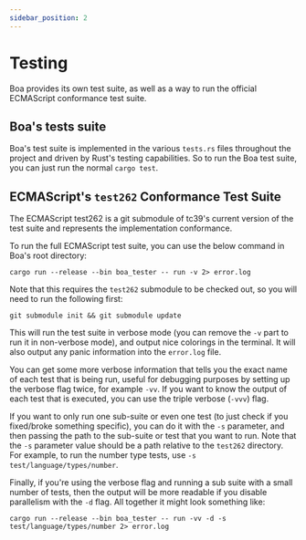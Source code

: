 ```yaml
---
sidebar_position: 2
---
```


# Testing

Boa provides its own test suite, as well as a way to run the official ECMAScript conformance test suite.

## Boa's tests suite

Boa's test suite is implemented in the various `tests.rs` files throughout the project and driven by Rust's
testing capabilities. So to run the Boa test suite, you can just run the normal `cargo test`.

## ECMAScript's `test262` Conformance Test Suite

The ECMAScript test262 is a git submodule of tc39's current version of the test suite and represents the implementation
conformance.

To run the full ECMAScript test suite, you can use the below command in Boa's root directory:

```shell
cargo run --release --bin boa_tester -- run -v 2> error.log
```

Note that this requires the `test262` submodule to be checked out, so you will need to run the following first:

```shell
git submodule init && git submodule update
```

This will run the test suite in verbose mode (you can remove the `-v` part to run it in non-verbose mode),
and output nice colorings in the terminal. It will also output any panic information into the `error.log` file.

You can get some more verbose information that tells you the exact name of each test that is being run, useful
for debugging purposes by setting up the verbose flag twice, for example `-vv`. If you want to know the output of
each test that is executed, you can use the triple verbose (`-vvv`) flag.

If you want to only run one sub-suite or even one test (to just check if you fixed/broke something specific),
you can do it with the `-s` parameter, and then passing the path to the sub-suite or test that you want to run. Note
that the `-s` parameter value should be a path relative to the `test262` directory. For example, to run the number
type tests, use `-s test/language/types/number`.

Finally, if you're using the verbose flag and running a sub suite with a small number of tests, then the output will
be more readable if you disable parallelism with the `-d` flag. All together it might look something like:

```shell
cargo run --release --bin boa_tester -- run -vv -d -s test/language/types/number 2> error.log
```